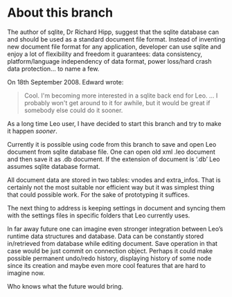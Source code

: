 # About this branch

The author of sqlite, Dr Richard Hipp, suggest that the sqlite database can and should be used
as a standard document file format. Instead of inventing new document file format for any 
application, developer can use sqlite and enjoy a lot of flexibility and freedom it guarantees:
data consistency, platform/language independency of data format, power loss/hard crash data 
protection… to name a few.

On 18th September 2008. Edward wrote:

> Cool.  I'm becoming more interested in a sqlite back end for Leo.  … I probably won't get 
  around to it for awhile, but it would be great if somebody else could do it sooner.

As a long time Leo user, I have decided to start this branch and try to make it happen *sooner*.

Currently it is possible using code from this branch to save and open Leo document from sqlite
database file. One can open old xml .leo document and then save it as .db document. If the 
extension of document is ‘.db’ Leo assumes sqlite database format. 

All document data are stored in two tables: vnodes and extra_infos. That is certainly not the
most suitable nor efficient way but it was simplest thing that could possible work. For the sake
of prototyping it suffices.

The next thing to address is keeping settings in document and syncing them with the settings
files in specific folders that Leo currently uses.

In far away future one can imagine even stronger integration between Leo’s runtime data structures
and database. Data can be constantly stored in/retrieved from database while editing document.
Save operation in that case would be just commit on connection object. Perhaps it could make
possible permanent undo/redo history, displaying history of some node since its creation and maybe
even more cool features that are hard to imagine now.

Who knows what the future would bring.
